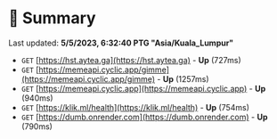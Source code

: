 # 📖 Summary
Last updated: **5/5/2023, 6:32:40 PTG "Asia/Kuala_Lumpur"**

- `GET` [https://hst.aytea.ga](https://hst.aytea.ga) - **Up** (727ms)
- `GET` [https://memeapi.cyclic.app/gimme](https://memeapi.cyclic.app/gimme) - **Up** (1257ms)
- `GET` [https://memeapi.cyclic.app](https://memeapi.cyclic.app) - **Up** (940ms)
- `GET` [https://klik.ml/health](https://klik.ml/health) - **Up** (754ms)
- `GET` [https://dumb.onrender.com](https://dumb.onrender.com) - **Up** (790ms)
